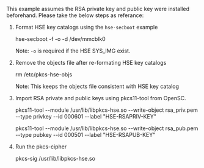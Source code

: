 This example assumes the RSA private key and public key were installed beforehand.
Please take the below steps as referance:

1. Format HSE key catalogs using the `hse-secboot` example

    hse-secboot -f -o -d /dev/mmcblk0

    Note: `-o` is required if the HSE SYS_IMG exist.

2. Remove the objects file after re-formating HSE key catalogs

    rm /etc/pkcs-hse-objs

    Note: This keeps the objects file consistent with HSE key catalog

3. Import RSA private and public keys using pkcs11-tool from OpenSC.

    pkcs11-tool --module /usr/lib/libpkcs-hse.so --write-object rsa_priv.pem --type privkey --id 000601 --label "HSE-RSAPRIV-KEY"

    pkcs11-tool --module /usr/lib/libpkcs-hse.so --write-object rsa_pub.pem --type pubkey --id 000501 --label "HSE-RSAPUB-KEY"

4. Run the pkcs-cipher

    pkcs-sig /usr/lib/libpkcs-hse.so